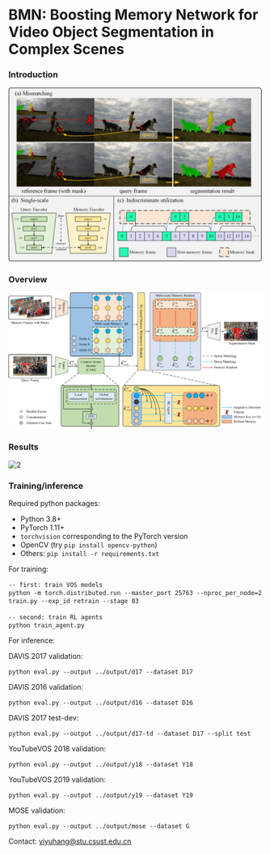 # BMN: **Boosting Memory Network for Video Object Segmentation in Complex Scenes**

### Introduction

![0](./docs/Fig1_v2.png)

### Overview

![1](./docs/Fig2.png)

### Results

![2](/docs/Fig7_v4.png)

### Training/inference

Required python packages:

* Python 3.8+
* PyTorch 1.11+ 
* `torchvision` corresponding to the PyTorch version
* OpenCV (try `pip install opencv-python`)
* Others: `pip install -r requirements.txt`

For training:

```
-- first: train VOS models
python -m torch.distributed.run --master_port 25763 --nproc_per_node=2 train.py --exp_id retrain --stage 03

-- second: train RL agents
python train_agent.py
```

For inference:

DAVIS 2017 validation:

```
python eval.py --output ../output/d17 --dataset D17
```

DAVIS 2016 validation:

```
python eval.py --output ../output/d16 --dataset D16
```

DAVIS 2017 test-dev:

```
python eval.py --output ../output/d17-td --dataset D17 --split test
```

YouTubeVOS 2018 validation:

```
python eval.py --output ../output/y18 --dataset Y18
```

YouTubeVOS 2019 validation:

```
python eval.py --output ../output/y19 --dataset Y19
```

MOSE validation:

```
python eval.py --output ../output/mose --dataset G
```



Contact: <yiyuhang@stu.csust.edu.cn>

